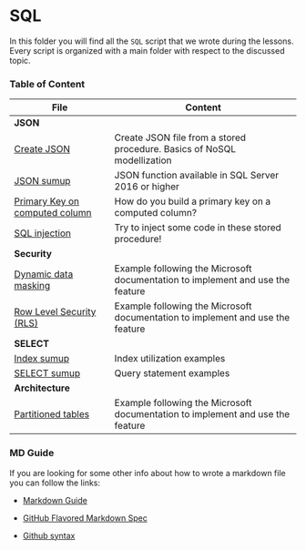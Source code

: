 # SQL

In this folder you will find all the `SQL` script that we wrote during the lessons. Every script is organized with a main folder with respect to the discussed topic.

### Table of Content

|File|Content|
|---|---|
|**JSON**|
|[Create JSON](./JSON_Function/procedure%20insert%20json.sql)| Create JSON file from a stored procedure. Basics of NoSQL modellization |
|[JSON sumup](./JSON_Function/JSON%20sumup.sql)| JSON function available in SQL Server 2016 or higher |
|[Primary Key on computed column](./JSON_Function/Primary%20Key%20_%20Computed%20column.sql)| How do you build a primary key on a computed column? |
|[SQL injection](./JSON_Function/backup%20e%20test%20sql%20injection.sql)| Try to inject some code in these stored procedure! |
|**Security**|
|[Dynamic data masking](./Security/DynamicDataMasking.sql)|Example following the Microsoft documentation to implement and use the feature|
|[Row Level Security (RLS)](./Security/rowLevelSecurity.sql)|Example following the Microsoft documentation to implement and use the feature|
|**SELECT**|
|[Index sumup](./SELECT/sumup%20index%20utilization.sql)| Index utilization examples |
|[SELECT sumup](./SELECT/sumup%20select.sql)| Query statement examples |
|**Architecture**|
|[Partitioned tables](./Architecture/partitionTable.sql)|Example following the Microsoft documentation to implement and use the feature|

### MD Guide

If you are looking for some other info about how to wrote a markdown file you can follow the links:

- [Markdown Guide](https://www.markdownguide.org/)

- [GitHub Flavored Markdown Spec](https://github.github.com/gfm/)

- [Github syntax](https://docs.github.com/en/get-started/writing-on-github/getting-started-with-writing-and-formatting-on-github/basic-writing-and-formatting-syntax)
